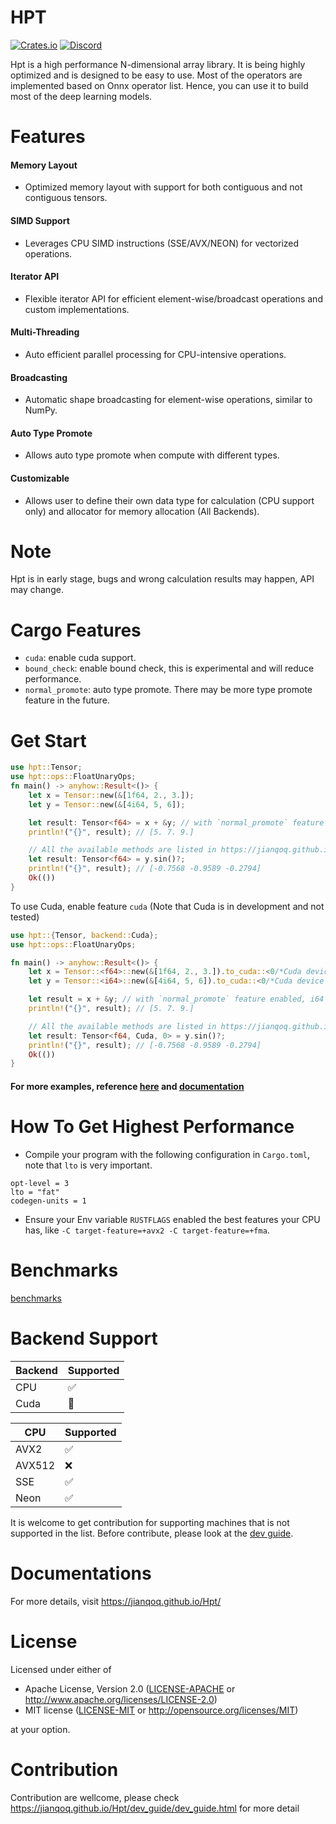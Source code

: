 # HPT
[![Crates.io](https://img.shields.io/crates/v/hpt.svg)](https://crates.io/crates/hpt)
[![Discord](https://dcbadge.limes.pink/api/server/P4dfeUsSD4)](https://discord.gg/P4dfeUsSD4)

Hpt is a high performance N-dimensional array library. It is being highly optimized and is designed to be easy to use. Most of the operators are implemented based on Onnx operator list. Hence, you can use it to build most of the deep learning models.

# Features
#### Memory Layout
- Optimized memory layout with support for both contiguous and not contiguous tensors.
#### SIMD Support
- Leverages CPU SIMD instructions (SSE/AVX/NEON) for vectorized operations.
#### Iterator API
- Flexible iterator API for efficient element-wise/broadcast operations and custom implementations.
#### Multi-Threading
- Auto efficient parallel processing for CPU-intensive operations.
#### Broadcasting
- Automatic shape broadcasting for element-wise operations, similar to NumPy.
#### Auto Type Promote
- Allows auto type promote when compute with different types.
#### Customizable
- Allows user to define their own data type for calculation (CPU support only) and allocator for memory allocation (All Backends).

# Note

Hpt is in early stage, bugs and wrong calculation results may happen, API may change.

# Cargo Features
- `cuda`: enable cuda support.
- `bound_check`: enable bound check, this is experimental and will reduce performance.
- `normal_promote`: auto type promote. There may be more type promote feature in the future.

# Get Start
```rust
use hpt::Tensor;
use hpt::ops::FloatUnaryOps;
fn main() -> anyhow::Result<()> {
    let x = Tensor::new(&[1f64, 2., 3.]);
    let y = Tensor::new(&[4i64, 5, 6]);

    let result: Tensor<f64> = x + &y; // with `normal_promote` feature enabled, i64 + f64 will output f64
    println!("{}", result); // [5. 7. 9.]

    // All the available methods are listed in https://jianqoq.github.io/Hpt/user_guide/user_guide.html
    let result: Tensor<f64> = y.sin()?;
    println!("{}", result); // [-0.7568 -0.9589 -0.2794]
    Ok(())
}
```

To use Cuda, enable feature `cuda` (Note that Cuda is in development and not tested)
```rust
use hpt::{Tensor, backend::Cuda};
use hpt::ops::FloatUnaryOps;

fn main() -> anyhow::Result<()> {
    let x = Tensor::<f64>::new(&[1f64, 2., 3.]).to_cuda::<0/*Cuda device id*/>()?;
    let y = Tensor::<i64>::new(&[4i64, 5, 6]).to_cuda::<0/*Cuda device id*/>()?;

    let result = x + &y; // with `normal_promote` feature enabled, i64 + f64 will output f64
    println!("{}", result); // [5. 7. 9.]

    // All the available methods are listed in https://jianqoq.github.io/Hpt/user_guide/user_guide.html
    let result: Tensor<f64, Cuda, 0> = y.sin()?;
    println!("{}", result); // [-0.7568 -0.9589 -0.2794]
    Ok(())
}
```

#### For more examples, reference [here](https://github.com/Jianqoq/Hpt/tree/main/hpt-examples/examples) and [documentation](https://jianqoq.github.io/Hpt/user_guide/user_guide.html)

# How To Get Highest Performance
- Compile your program with the following configuration in `Cargo.toml`, note that `lto` is very important.
```cargo
opt-level = 3
lto = "fat"
codegen-units = 1
```
- Ensure your Env variable `RUSTFLAGS` enabled the best features your CPU has, like `-C target-feature=+avx2 -C target-feature=+fma`.

# Benchmarks
[benchmarks](https://jianqoq.github.io/Hpt/benchmarks/benchmarks.html)

# Backend Support
| Backend | Supported |
|---------|-----------|
| CPU     | ✅         |
| Cuda    | 🚧        |

| CPU    | Supported |
|--------|-----------|
| AVX2   | ✅         |
| AVX512 | ❌         |
| SSE    | ✅         |
| Neon   | ✅         |

It is welcome to get contribution for supporting machines that is not supported in the list. Before contribute, please look at the [dev guide](https://jianqoq.github.io/Hpt/dev_guide/dev_guide.html).

# Documentations
For more details, visit https://jianqoq.github.io/Hpt/

# License

Licensed under either of

 * Apache License, Version 2.0
   ([LICENSE-APACHE](LICENSE-APACHE) or http://www.apache.org/licenses/LICENSE-2.0)
 * MIT license
   ([LICENSE-MIT](LICENSE-MIT) or http://opensource.org/licenses/MIT)

at your option.

# Contribution

Contribution are wellcome, please check https://jianqoq.github.io/Hpt/dev_guide/dev_guide.html for more detail